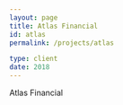 ```yaml
---
layout: page
title: Atlas Financial
id: atlas
permalink: /projects/atlas

type: client 
date: 2018
---
```


Atlas Financial